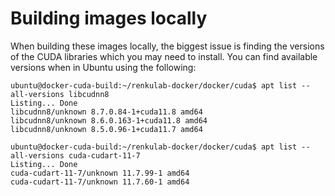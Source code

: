 # Building images locally

When building these images locally, the biggest issue is finding the versions of the
CUDA libraries which you may need to install. You can find available versions when 
in Ubuntu using the following:

```
ubuntu@docker-cuda-build:~/renkulab-docker/docker/cuda$ apt list --all-versions libcudnn8
Listing... Done
libcudnn8/unknown 8.7.0.84-1+cuda11.8 amd64
libcudnn8/unknown 8.6.0.163-1+cuda11.8 amd64
libcudnn8/unknown 8.5.0.96-1+cuda11.7 amd64
```

```
ubuntu@docker-cuda-build:~/renkulab-docker/docker/cuda$ apt list --all-versions cuda-cudart-11-7
Listing... Done
cuda-cudart-11-7/unknown 11.7.99-1 amd64
cuda-cudart-11-7/unknown 11.7.60-1 amd64
```

